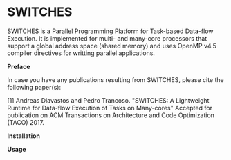 # SWITCHES
SWITCHES is a Parallel Programming Platform for Task-based Data-flow Execution. It is implemented for multi- and many-core processors that support a global address space (shared memory) and uses OpenMP v4.5 compiler directives for writting parallel applications.

__Preface__

In case you have any publications resulting from SWITCHES, please cite the following paper(s):

[1] Andreas Diavastos and Pedro Trancoso. "SWITCHES: A Lightweight Runtime for Data-flow Execution of Tasks on Many-cores" Accepted for publication on ACM Transactions on Architecture and Code Optimization (TACO) 2017.



__Installation__


 

__Usage__
